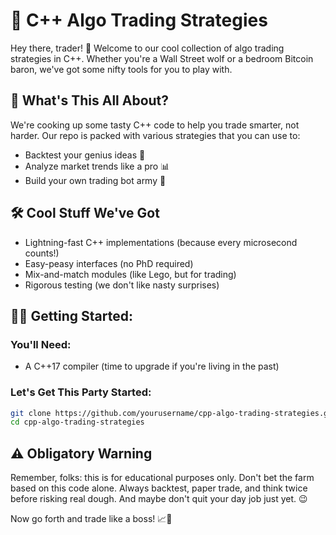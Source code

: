 # 🚀 C++ Algo Trading Strategies

Hey there, trader! 👋 Welcome to our cool collection of algo trading strategies in C++. Whether you're a Wall Street wolf or a bedroom Bitcoin baron, we've got some nifty tools for you to play with.

## 🎯 What's This All About?

We're cooking up some tasty C++ code to help you trade smarter, not harder. Our repo is packed with various strategies that you can use to:

- Backtest your genius ideas 🧠
- Analyze market trends like a pro 📊
- Build your own trading bot army 🤖

## 🛠️ Cool Stuff We've Got

- Lightning-fast C++ implementations (because every microsecond counts!)
- Easy-peasy interfaces (no PhD required)
- Mix-and-match modules (like Lego, but for trading)
- Rigorous testing (we don't like nasty surprises)

## 🏃‍♂️ Getting Started:

### You'll Need:

- A C++17 compiler (time to upgrade if you're living in the past)


### Let's Get This Party Started:

```bash
git clone https://github.com/yourusername/cpp-algo-trading-strategies.git
cd cpp-algo-trading-strategies

```



## ⚠️ Obligatory Warning

Remember, folks: this is for educational purposes only. Don't bet the farm based on this code alone. Always backtest, paper trade, and think twice before risking real dough. And maybe don't quit your day job just yet. 😉

Now go forth and trade like a boss! 📈🎉
